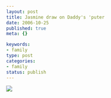 ```yaml
--- 
layout: post
title: Jasmine draw on Daddy's 'puter
date: 2006-10-25
published: true
meta: {}

keywords: 
- family
type: post
categories: 
- family
status: publish
---
```



[![](http://blog-family.andyeick.com/content/binary/WindowsLiveWriter/JasminedrawonDaddysputer_14074/Jazz_thumb%5B11%5D.png)](http://blog-family.andyeick.com/content/binary/WindowsLiveWriter/JasminedrawonDaddysputer_14074/Jazz%5B13%5D.png)

